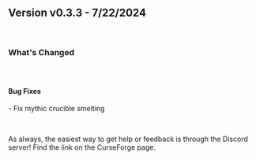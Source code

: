 <h2>Version v0.3.3 - 7/22/2024</h2>
<p>&nbsp;</p>
<h3>What's Changed</h3>
<p><span style="font-size: 1.2rem;">&nbsp;</span></p>
<h4><strong>Bug Fixes</strong></h4>
<p>- Fix mythic crucible smelting</p>
<p>&nbsp;</p>
<p>As always, the easiest way to get help or feedback is through the Discord server! Find the link on the CurseForge page.</p>